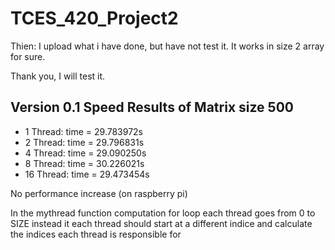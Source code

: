 # TCES_420_Project2
Thien: I upload what i have done, but have not test it. It works in size 2 array for sure. 

Thank you, I will test it.

## Version 0.1 Speed Results of Matrix size 500
* 1 Thread: time = 29.783972s
* 2 Thread: time = 29.796831s
* 4 Thread: time = 29.090250s
* 8 Thread: time = 30.226021s
* 16 Thread: time = 29.473454s

No performance increase (on raspberry pi)

In the mythread function computation for loop each thread goes from 0 to SIZE 
instead it each thread should start at a different indice and calculate the indices
each thread is responsible for
